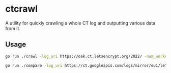 # ctcrawl

A utility for quickly crawling a whole CT log and outputting various data from it.

## Usage

```sh
go run ./crawl -log_uri https://oak.ct.letsencrypt.org/2022/ -num_workers 100 -start_index 0 -end_index 10000
```

```sh
go run ./compare -log_uri https://ct.googleapis.com/logs/mirror/eu1/letsencrypt_oak2022/ -entry_file candidates.csv -leafdata_file output.csv
```
